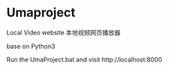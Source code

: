 # Umaproject
Local Video website 本地视频网页播放器



base on Python3 


Run the UmaProject.bat and visit http://localhost:8000
